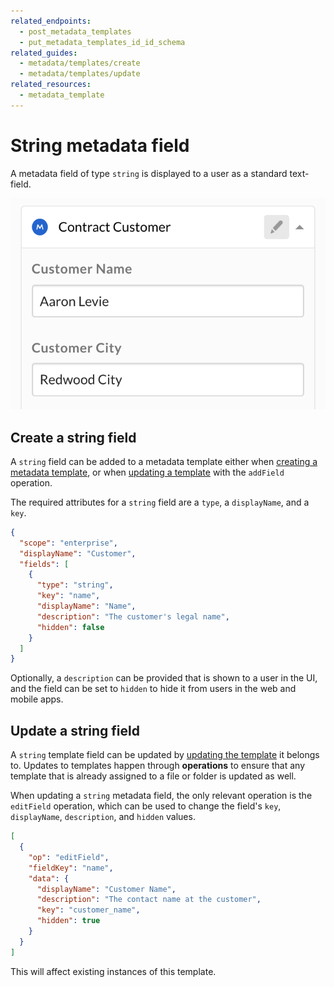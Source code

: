 ```yaml
---
related_endpoints:
  - post_metadata_templates
  - put_metadata_templates_id_id_schema
related_guides: 
  - metadata/templates/create
  - metadata/templates/update
related_resources:
  - metadata_template
---
```


# String metadata field

A metadata field of type `string` is displayed to a user as a standard text-field.

<ImageFrame border center shadow width='400'>

  ![String field](./metadata-field-string.png)

</ImageFrame>

## Create a string field

A `string` field can be added to a metadata template either when [creating a
metadata template][g_create_template], or when [updating a
template][g_update_template] with the `addField` operation.

The required attributes for a `string` field are a `type`, a `displayName`, and a
`key`.

```json
{
  "scope": "enterprise",
  "displayName": "Customer",
  "fields": [
    {
      "type": "string",
      "key": "name",
      "displayName": "Name",
      "description": "The customer's legal name",
      "hidden": false
    }
  ]
}
```

Optionally, a `description` can be provided that is shown to a user in the UI,
and the field can be set to `hidden` to hide it from users in the web and mobile
apps.

## Update a string field

A `string` template field can be updated by [updating the
template][g_update_template] it belongs to. Updates to templates happen through
**operations** to ensure that any template that is already assigned to a file or
folder is updated as well.

When updating a `string` metadata field, the only relevant operation is the
`editField` operation, which can be used to change the field's `key`,
`displayName`, `description`, and `hidden` values.

```json
[
  {
    "op": "editField",
    "fieldKey": "name",
    "data": {
      "displayName": "Customer Name",
      "description": "The contact name at the customer",
      "key": "customer_name",
      "hidden": true
    }
  }
]
```

<Message warning>

This will affect existing instances of this template.

</Message>

[g_create_template]: g://metadata/templates/create
[g_update_template]: g://metadata/templates/update
